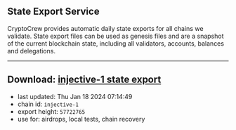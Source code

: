 ## State Export Service
CryptoCrew provides automatic daily state exports for all chains we validate. State export files can be used as genesis files and are a snapshot of the current blockchain state, including all validators, accounts, balances and delegations.

---
**Download: [injective-1 state export](https://dl.ccvalidators.com/SERVICE/injective/injective-1_export_57722765.json)**
---

- last updated: Thu Jan 18 2024 07:14:49
- chain id: `injective-1`
- export height: `57722765`
- use for: airdrops, local tests, chain recovery

